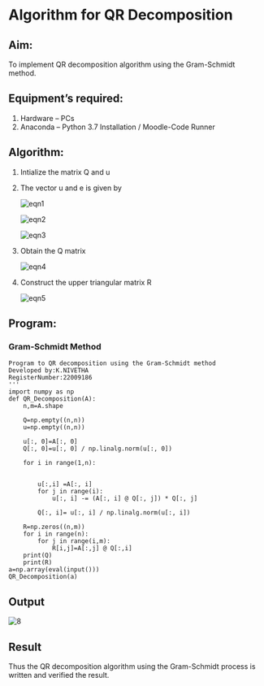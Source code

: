 # Algorithm for QR Decomposition

## Aim:
To implement QR decomposition algorithm using the Gram-Schmidt method.

## Equipment’s required:
1.	Hardware – PCs
2.	Anaconda – Python 3.7 Installation / Moodle-Code Runner

## Algorithm:
1.	Intialize the matrix Q and u

2.	The vector u and e is given by

    ![eqn1](./ex4.jpg)

    ![eqn2](./ex6.jpg)

    ![eqn3](./ex3.jpg)

3.	Obtain the Q matrix   

    ![eqn4](./ex1.jpg)
    
4.	Construct the upper triangular matrix R

    ![eqn5](./ex2.jpg)



## Program:
### Gram-Schmidt Method
```''' 
Program to QR decomposition using the Gram-Schmidt method
Developed by:K.NIVETHA
RegisterNumber:22009186
'''
import numpy as np
def QR_Decomposition(A):
    n,m=A.shape

    Q=np.empty((n,n))
    u=np.empty((n,n))

    u[:, 0]=A[:, 0]
    Q[:, 0]=u[:, 0] / np.linalg.norm(u[:, 0]) 
  
    for i in range(1,n):


        u[:,i] =A[:, i]
        for j in range(i):
            u[:, i] -= (A[:, i] @ Q[:, j]) * Q[:, j]

        Q[:, i]= u[:, i] / np.linalg.norm(u[:, i])

    R=np.zeros((n,m))
    for i in range(n):
        for j in range(i,m):
            R[i,j]=A[:,j] @ Q[:,i]
    print(Q)
    print(R)
a=np.array(eval(input()))
QR_Decomposition(a)

```

## Output
![8](https://user-images.githubusercontent.com/119559844/215287664-bb88803c-238b-4b81-9024-4245ff97f9e2.png)

## Result
Thus the QR decomposition algorithm using the Gram-Schmidt process is written and verified the result.
